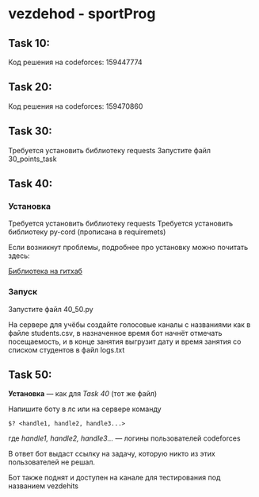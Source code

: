 # vezdehod - sportProg
## Task 10:
Код решения на codeforces: 159447774

## Task 20:
Код решения на codeforces: 159470860

## Task 30:
Требуется установить библиотеку requests
Запустите файл 30_points_task

## Task 40:
### Установка 
Требуется установить библиотеку requests
Требуется установить библиотеку py-cord (прописана в requiremets) 

Если возникнут проблемы, подробнее про установку можно почитать здесь:

[Библиотека на гитхаб](https://github.com/Pycord-Development/pycord)

### Запуск
Запустите файл 40_50.py

На сервере для учёбы создайте голосовые каналы с названиями как в файле 
students.csv, в назначенное время бот начнёт отмечать посещаемость, и в 
конце занятия выгрузит дату и время занятия со списком студентов в файл
logs.txt

## Task 50:
**Установка** — как для _Task 40_ (тот же файл)

Напишите боту в лс или на сервере команду
```
$? <handle1, handle2, handle3...>
```
где _handle1, handle2, handle3..._ — логины пользователей codeforces

В ответ бот выдаст ссылку на задачу, которую никто из этих пользователей
не решал.

Бот также поднят и доступен на канале для тестирования под названием vezdehits
